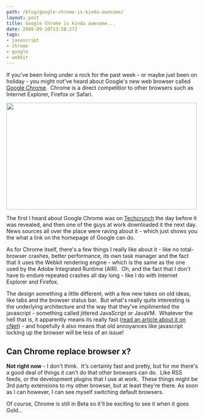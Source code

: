 ```yaml
---
path: /blog/google-chrome-is-kinda-awesome/
layout: post
title: Google Chrome is kinda awesome...
date: 2008-09-10T13:58:27Z
tags:
- javascript
- chrome
- google
- webkit
---
```


If you've been living under a rock for the past week - or maybe just been on holiday - you might not've heard about Google's new web browser called <a href="http://www.google.com/chrome" target="_blank">Google Chrome</a>.  Chrome is a direct competitior to other browsers such as Internet Explorer, Firefox or Safari.

<img class="alignnone size-full wp-image-288" title="google-chrome" src="http://uploads.psyked.co.uk/2008/09/google-chrome.jpg" alt="" width="500" height="280" />



The first I heard about Google Chrome was on <a href="http://www.techcrunch.com/2008/09/01/first-public-screen-captures-of-google-chrome/" target="_blank">Techcrunch</a> the day before it was revealed, and then one of the guys at work downloaded it the next day. News sources all over the place were raving about it - which just shows you the what a link on the homepage of Google can do.

As for Chrome itself, there's a few things I really like about it - like no total-browser crashes, better performance, its own task manager and the fact that it uses the Webkit rendering engine - which is the same as the one used by the Adobe Integrated Runtime (AIR).  Oh, and the fact that I don't have to endure repeated crashes all day long - like I do with Internet Explorer and Firefox.

The design something a little different, with a few new takes on old ideas, like tabs and the browser status bar.  But what's really quite interesting is the underlying architecture and the way that they've implimented the javascript - something called jittered JavaScript or JavaVM.  Whatever the hell that is, it apparently means its really fast (<a href="http://news.cnet.com/8301-1001_3-10034365-92.html?part=rss&amp;subj=news&amp;tag=2547-1_3-0-5" target="_blank">read an article about it on cNet</a>) - and hopefully it also means that old annoyances like javascript locking up the browser will be less of an issue!
<h2>Can Chrome replace browser x?</h2>
<strong>Not right now</strong> - I don't think.  It's certainly fast and pretty, but for me there's a good deal of things it can't do that other browsers can do.  Like RSS feeds, or the development plugins that I use at work.  These things might be 3rd party extensions to my other browser, but at least they're there. As soon as I can however, I can see myself switching default browsers.

Of course, Chrome is still in Beta so it'll be exciting to see it when it goes Gold...